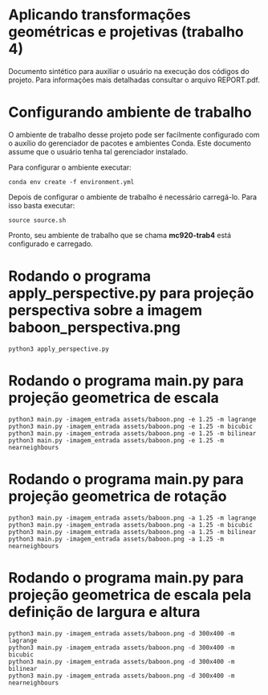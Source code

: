 # Aplicando transformações geométricas e projetivas (trabalho 4)
Documento sintético para auxiliar o usuário na execução dos códigos do projeto. Para informações mais detalhadas consultar o arquivo REPORT.pdf.

# Configurando ambiente de trabalho
O ambiente de trabalho desse projeto pode ser facilmente configurado com o auxílio do gerenciador de pacotes e ambientes Conda. Este documento assume que o usuário tenha tal gerenciador instalado.

Para configurar o ambiente executar:

```
conda env create -f environment.yml
```

Depois de configurar o ambiente de trabalho é necessário carregá-lo. Para isso basta executar:

```
source source.sh
```

Pronto, seu ambiente de trabalho que se chama **mc920-trab4** está configurado e carregado.

# Rodando o programa apply_perspective.py para projeção perspectiva sobre a imagem baboon_perspectiva.png
```
python3 apply_perspective.py
```

# Rodando o programa main.py para projeção geometrica de escala

```
python3 main.py -imagem_entrada assets/baboon.png -e 1.25 -m lagrange
python3 main.py -imagem_entrada assets/baboon.png -e 1.25 -m bicubic
python3 main.py -imagem_entrada assets/baboon.png -e 1.25 -m bilinear
python3 main.py -imagem_entrada assets/baboon.png -e 1.25 -m nearneighbours
```


# Rodando o programa main.py para projeção geometrica de rotação

```
python3 main.py -imagem_entrada assets/baboon.png -a 1.25 -m lagrange
python3 main.py -imagem_entrada assets/baboon.png -a 1.25 -m bicubic
python3 main.py -imagem_entrada assets/baboon.png -a 1.25 -m bilinear
python3 main.py -imagem_entrada assets/baboon.png -a 1.25 -m nearneighbours
```

# Rodando o programa main.py para projeção geometrica de escala pela definição de largura e altura

```
python3 main.py -imagem_entrada assets/baboon.png -d 300x400 -m lagrange
python3 main.py -imagem_entrada assets/baboon.png -d 300x400 -m bicubic
python3 main.py -imagem_entrada assets/baboon.png -d 300x400 -m bilinear
python3 main.py -imagem_entrada assets/baboon.png -d 300x400 -m nearneighbours
```
